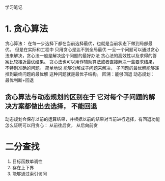 学习笔记
# 1. 贪心算法
贪心算法： 在每一步选择下都在当前选择最优，也就是当前状态下做到局部最优。 但是在实际和工程中 只用贪心是达不到全局最优
         一旦一个问题可以通过贪心法来解决，贪心法一般是解决这个问题的最好办法
         贪心法的高效性以及求得的答案比较接近最优结果。
         贪心法也可以用作辅助算法或者直接解决一些要求结果， 不特别准确的问题。
         简单地说 能够分解成子问题来解决， 子问题的最优解能够递推到最终问题的最优解 这种问题就是最优子结构。
回溯：能够回退
动态规划： 最优判断+回退

## 贪心算法与动态规划的区别在于 它对每个子问题的解决方案都做出去选择， 不能回退
   动态规划会保存以前的运算结果，并根据以前的结果对当前进行选择，有回退功能
   怎么证明可以用贪心： 从前往后贪， 从后向前贪

# 二分查找
  1. 目标函数单调性
  2. 存在上下界
  3. 能够通过索引访问